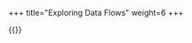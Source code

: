 +++
title="Exploring Data Flows"
weight=6
+++

{{<snippet file="src/test/scala/io/shiftleft/joern/DataFlowTests.scala" language="scala">}}
